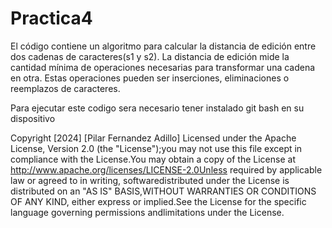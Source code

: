 # Practica4
El código contiene un algoritmo para calcular la distancia de edición entre dos cadenas de caracteres(s1 y s2). La distancia de edición mide la cantidad mínima de operaciones necesarias para transformar una cadena en otra. Estas operaciones pueden ser inserciones, eliminaciones o reemplazos de caracteres.

Para ejecutar este codigo sera necesario tener instalado git bash en su dispositivo 

Copyright [2024] [Pilar Fernandez Adillo] Licensed under the Apache License, Version 2.0 (the "License");you may not use this file except in compliance with the License.You may obtain a copy of the License at http://www.apache.org/licenses/LICENSE-2.0Unless required by applicable law or agreed to in writing, softwaredistributed under the License is distributed on an "AS IS" BASIS,WITHOUT WARRANTIES OR CONDITIONS OF ANY KIND, either express or implied.See the License for the specific language governing permissions andlimitations under the License.